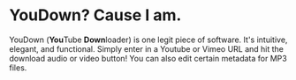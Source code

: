 # YouDown? Cause I am.
YouDown (**You**Tube **Down**loader) is one legit piece of software. It's intuitive, elegant, and functional. Simply enter in a Youtube or Vimeo URL and hit the download audio or video button! You can also edit certain metadata for MP3 files.

